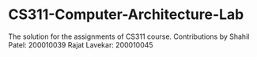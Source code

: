 # CS311-Computer-Architecture-Lab
The solution for the assignments of CS311 course. 
Contributions by Shahil Patel: 200010039
                 Rajat Lavekar: 200010045
